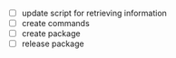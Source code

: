 - [ ] update script for retrieving information
- [ ] create commands
- [ ] create package
- [ ] release package
